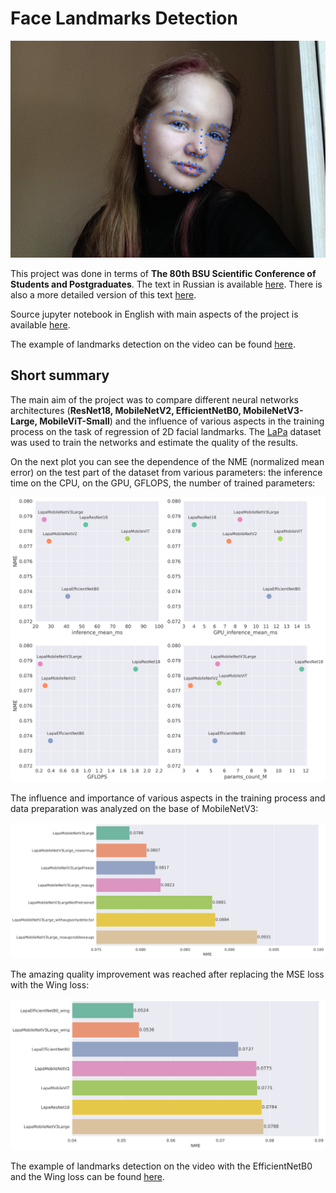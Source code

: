 # Face Landmarks Detection

![](images/face_photo_example_processed.png)

This project was done in terms of __The 80th BSU Scientific Conference of Students and Postgraduates__. The text in Russian is available [here](papers/conference.pdf). There is also a more detailed version of this text [here](papers/full_version.pdf). 

Source jupyter notebook in English with main aspects of the project is available [here](./src.ipynb).

The example of landmarks detection on the video can be found [here](images/face_video_example_processed.mp4).

## Short summary

The main aim of the project was to compare different neural networks architectures (__ResNet18, MobileNetV2, EfficientNetB0, MobileNetV3-Large, MobileViT-Small__) and the influence of various aspects in the training process on the task of regression of 2D facial landmarks. The [LaPa](https://github.com/JDAI-CV/lapa-dataset) dataset was used to train the networks and estimate the quality of the results.


On the next plot you can see the dependence of the NME (normalized mean error) on the test part of the dataset from various parameters: the inference time on the CPU, on the GPU, GFLOPS, the number of trained parameters:

![](images/NME_from_other_params.png)

The influence and importance of various aspects in the training process and data preparation was analyzed on the base of MobileNetV3:

![](images/NME_mobilenetv3_and_modifications.png)

The amazing quality improvement was reached after replacing the MSE loss with the Wing loss:

![](images/NME_main_archs_and_wing.png)

The example of landmarks detection on the video with the EfficientNetB0 and the Wing loss can be found [here](images/face_video_example_processed.mp4).